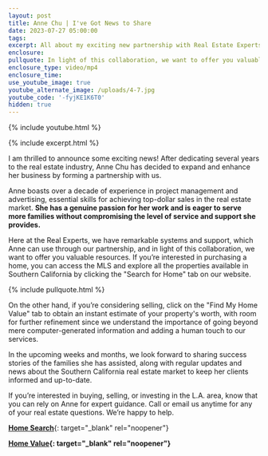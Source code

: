 ```yaml
---
layout: post
title: Anne Chu | I've Got News to Share
date: 2023-07-27 05:00:00
tags:
excerpt: All about my exciting new partnership with Real Estate Experts.
enclosure:
pullquote: In light of this collaboration, we want to offer you valuable resources.
enclosure_type: video/mp4
enclosure_time:
use_youtube_image: true
youtube_alternate_image: /uploads/4-7.jpg
youtube_code: '-fyjKE1K6T0'
hidden: true
---
```

{% include youtube.html %}

{% include excerpt.html %}

I am thrilled to announce some exciting news! After dedicating several years to the real estate industry, Anne Chu has decided to expand and enhance her business by forming a partnership with us.

Anne boasts over a decade of experience in project management and advertising, essential skills for achieving top-dollar sales in the real estate market. **She has a genuine passion for her work and is eager to serve more families without compromising the level of service and support she provides.**

Here at the Real Experts, we have remarkable systems and support, which Anne can use through our partnership, and in light of this collaboration, we want to offer you valuable resources. If you’re interested in purchasing a home, you can access the MLS and explore all the properties available in Southern California by clicking the "Search for Home" tab on our website.

{% include pullquote.html %}

On the other hand, if you’re considering selling, click on the "Find My Home Value" tab to obtain an instant estimate of your property's worth, with room for further refinement since we understand the importance of going beyond mere computer-generated information and adding a human touch to our services.

In the upcoming weeks and months, we look forward to sharing success stories of the families she has assisted, along with regular updates and news about the Southern California real estate market to keep her clients informed and up-to-date.

If you’re interested in buying, selling, or investing in the L.A. area, know that you can rely on Anne for expert guidance. Call or email us anytime for any of your real estate questions. We’re happy to help.&nbsp;

[**Home Search**](https://bayareahomesearch.com/){: target="_blank" rel="noopener"}

**[Home Value](https://bayareahomesearch.com/home-valuation/){: target="_blank" rel="noopener"}**<br>​​